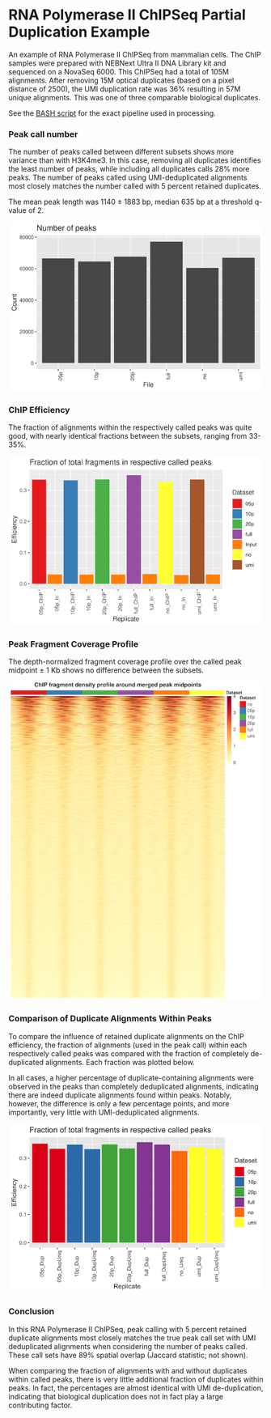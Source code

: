 # RNA Polymerase II ChIPSeq Partial Duplication Example

An example of RNA Polymerase II ChIPSeq from mammalian cells. The ChIP samples were
prepared with NEBNext Ultra II DNA Library kit and sequenced on a NovaSeq 6000. This
ChIPSeq had a total of 105M alignments. After removing 15M optical duplicates (based
on a pixel distance of 2500), the UMI duplication rate was 36% resulting in 57M
unique alignments. This was one of three comparable biological duplicates.

See the [BASH script](https://github.com/HuntsmanCancerInstitute/MultiRepMacsChIPSeq/blob/master/docs/DeDuplicationEvaluation/duplication_comparison_cmd.sh)
for the exact pipeline used in processing.

### Peak call number

The number of peaks called between different subsets shows more variance than with
H3K4me3. In this case, removing all duplicates identifies the least number of peaks,
while including all duplicates calls 28% more peaks. The number of peaks called using
UMI-deduplicated alignments most closely matches the number called with 5 percent
retained duplicates. 

The mean peak length was 1140 ± 1883 bp, median 635 bp at a threshold q-value of 2. 

![RNAPol2_peak_number](RNAPol2.peak_number.png)


### ChIP Efficiency

The fraction of alignments within the respectively called peaks was quite good, with 
nearly identical fractions between the subsets, ranging from 33-35%. 

![RNAPol2_chip_efficiency](RNAPol2.chip_efficiency.png)


### Peak Fragment Coverage Profile

The depth-normalized fragment coverage profile over the called peak midpoint ± 1 Kb 
shows no difference between the subsets.

![RNAPol2_profile_fragment](RNAPol2_profile_fragment_hm.png)


### Comparison of Duplicate Alignments Within Peaks

To compare the influence of retained duplicate alignments on the ChIP efficiency, the
fraction of alignments (used in the peak call) within each respectively called peaks
was compared with the fraction of completely de-duplicated alignments. Each fraction
was plotted below.

In all cases, a higher percentage of duplicate-containing alignments were observed in
the peaks than completely deduplicated alignments, indicating there are indeed
duplicate alignments found within peaks. Notably, however, the difference is only a
few percentage points, and more importantly, very little with UMI-deduplicated
alignments. 

![RNAPol2_efficiency_comparison](RNAPol2_comparison.chip_efficiency.png)


### Conclusion

In this RNA Polymerase II ChIPSeq, peak calling with 5 percent retained duplicate 
alignments most closely matches the true peak call set with UMI deduplicated alignments
when considering the number of peaks called. These call sets have 89% spatial overlap 
(Jaccard statistic; not shown). 

When comparing the fraction of alignments with and without duplicates within called 
peaks, there is very little additional fraction of duplicates within peaks. In fact, 
the percentages are almost identical with UMI de-duplication, indicating that biological 
duplication does not in fact play a large contributing factor.




